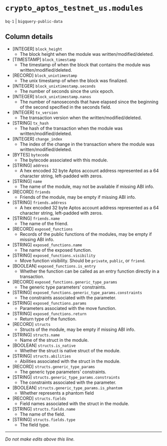 # `crypto_aptos_testnet_us.modules`
`bq-1` | `bigquery-public-data`

## Column details
* [INTEGER]   `block_height`
  - The block height when the module was written/modified/deleted.
* [TIMESTAMP] `block_timestamp`
  - The timestamp of when the block that contains the module was written/modified/deleted.
* [RECORD]    `block_unixtimestamp`
  - The unix timestamp of when the block was finalized.
* [INTEGER]   `block_unixtimestamp.seconds`
  - The number of seconds since the unix epoch.
* [INTEGER]   `block_unixtimestamp.nanos`
  - The number of nanoseconds that have elapsed since the beginning of the second specified in the seconds field.
* [INTEGER]   `tx_version`
  - The transaction version when the written/modified/deleted.
* [STRING]    `tx_hash`
  - The hash of the transaction when the module was written/modified/deleted.
* [INTEGER]   `change_index`
  - The index of the change in the transaction where the module was written/modified/deleted.
* [BYTES]     `bytecode`
  - The bytecode associated with this module.
* [STRING]    `address`
  - A hex encoded 32 byte Aptos account address represented as a 64 character string, left-padded with zeros.
* [STRING]    `name`
  - The name of the module, may not be available if missing ABI info.
* [RECORD]    `friends`
  - Friends of the module, may be empty if missing ABI info.
* [STRING]    `friends.address`
  - A hex encoded 32 byte Aptos account address represented as a 64 character string, left-padded with zeros.
* [STRING]    `friends.name`
  - The name of the friend.
* [RECORD]    `exposed_functions`
  - Records of the public functions of the modules, may be empty if missing ABI info.
* [STRING]    `exposed_functions.name`
  - The name of the exposed function.
* [STRING]    `exposed_functions.visibility`
  - Move function visibility.  Should be `private`, `public`, or `friend`.
* [BOOLEAN]   `exposed_functions.is_entry`
  - Whether the function can be called as an entry function directly in a transaction.
* [RECORD]    `exposed_functions.generic_type_params`
  - The generic type parameters' constraints.
* [STRING]    `exposed_functions.generic_type_params.constraints`
  - The constraints associated with the parameter.
* [STRING]    `exposed_functions.params`
  - Parameters associated with the move function.
* [STRING]    `exposed_functions.return`
  - Return type of the function.
* [RECORD]    `structs`
  - Structs of the module, may be empty if missing ABI info.
* [STRING]    `structs.name`
  - Name of the struct in the module.
* [BOOLEAN]   `structs.is_native`
  - Whether the struct is native struct of the module.
* [STRING]    `structs.abilities`
  - Abilities associated with the struct in the module.
* [RECORD]    `structs.generic_type_params`
  - The generic type parameters' constraints.
* [STRING]    `structs.generic_type_params.constraints`
  - The constraints associated with the parameter.
* [BOOLEAN]   `structs.generic_type_params.is_phantom`
  - Whether represents a phantom field
* [RECORD]    `structs.fields`
  - Field names associated with the struct in the module.
* [STRING]    `structs.fields.name`
  - The name of the field.
* [STRING]    `structs.fields.type`
  - The field type.

-------------------------------------------------------------------------------
*Do not make edits above this line.*
